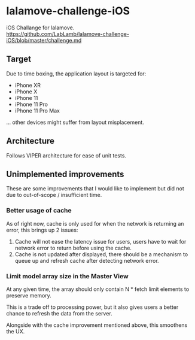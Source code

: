 # lalamove-challenge-iOS
iOS Challange for lalamove.
<br>https://github.com/LabLamb/lalamove-challenge-iOS/blob/master/challenge.md

## Target
Due to time boxing, the application layout is targeted for:

- iPhone XR
- iPhone X
- iPhone 11
- iPhone 11 Pro
- iPhone 11 Pro Max

... other devices might suffer from layout misplacement.

## Architecture
Follows VIPER architecture for ease of unit tests.

## Unimplemented improvements
These are some improvements that I would like to implement but did not due to out-of-scope / insufficient time.

### Better usage of cache
As of right now, cache is only used for when the network is returning an error, this brings up 2 issues:

1. Cache will not ease the latency issue for users, users have to wait for network error to return before using the cache.
2. Cache is not updated after displayed, there should be a mechanism to queue up and refresh cache after detecting network error.

### Limit model array size in the Master View
At any given time, the array should only contain N * fetch limit elements to preserve memory.

This is a trade off to processing power, but it also gives users a better chance to refresh the data from the server.

Alongside with the cache improvement mentioned above, this smoothens the UX.
